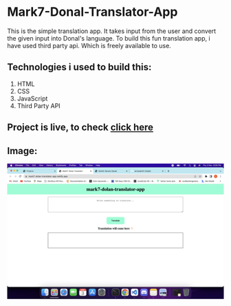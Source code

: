 # Mark7-Donal-Translator-App

This is the simple translation app. It takes input from the user and convert the given input into Donal's language. To build this fun translation app, i have used third party api. Which is freely available to use.

## Technologies i used to build this:

1. HTML
2. CSS
3. JavaScript
4. Third Party API

## Project is live, to check [click here](https://mark7-dolan-translator-app.netlify.app/ "Donal-Translate")

## Image:

![Banana-Speak-App](Screenshot.png)
